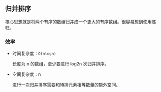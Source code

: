 ## 归并排序

核心思想就是将两个有序的数组归并成一个更大的有序数组。很容易想到使用递归。

### 效率

- 时间复杂度：`O(nlogn)`

    长度为 n 的数组，至少要进行 log2n 次归并排序。

- 空间复杂度：n

    进行一次归并排序需要和待排元素相等数量的额外空间。